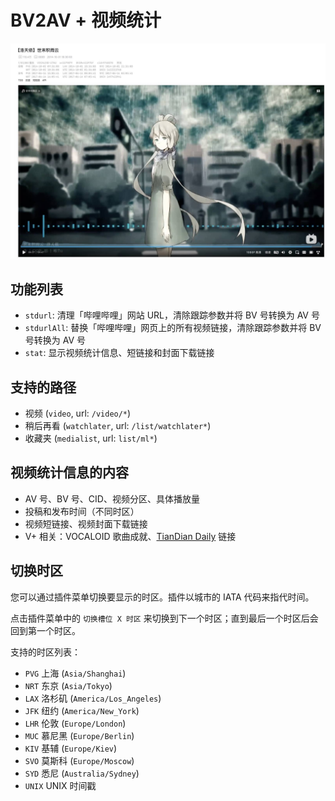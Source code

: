# BV2AV + 视频统计

![预览](https://raw.githubusercontent.com/baobao1270/util-scripts/main/tampermonkey/bilibili-vcutils/preview.jpg)

## 功能列表
 - `stdurl`: 清理「哔哩哔哩」网站 URL，清除跟踪参数并将 BV 号转换为 AV 号
 - `stdurlAll`: 替换「哔哩哔哩」网页上的所有视频链接，清除跟踪参数并将 BV 号转换为 AV 号
 - `stat`: 显示视频统计信息、短链接和封面下载链接

## 支持的路径
 - 视频 (`video`, url: `/video/*`)
 - 稍后再看 (`watchlater`, url: `/list/watchlater*`)
 - 收藏夹 (`medialist`, url: `list/ml*`)

## 视频统计信息的内容
 - AV 号、BV 号、CID、视频分区、具体播放量
 - 投稿和发布时间（不同时区）
 - 视频短链接、视频封面下载链接
 - V+ 相关：VOCALOID 歌曲成就、[TianDian Daily](https://tdd.bunnyxt.com/) 链接

## 切换时区
您可以通过插件菜单切换要显示的时区。插件以城市的 IATA 代码来指代时间。

点击插件菜单中的 `切换槽位 X 时区` 来切换到下一个时区；直到最后一个时区后会回到第一个时区。

支持的时区列表：
 - `PVG` 上海 (`Asia/Shanghai`)
 - `NRT` 东京 (`Asia/Tokyo`)
 - `LAX` 洛杉矶 (`America/Los_Angeles`)
 - `JFK` 纽约 (`America/New_York`)
 - `LHR` 伦敦 (`Europe/London`)
 - `MUC` 慕尼黑 (`Europe/Berlin`)
 - `KIV` 基辅 (`Europe/Kiev`)
 - `SVO` 莫斯科 (`Europe/Moscow`)
 - `SYD` 悉尼 (`Australia/Sydney`)
 - `UNIX` UNIX 时间戳
